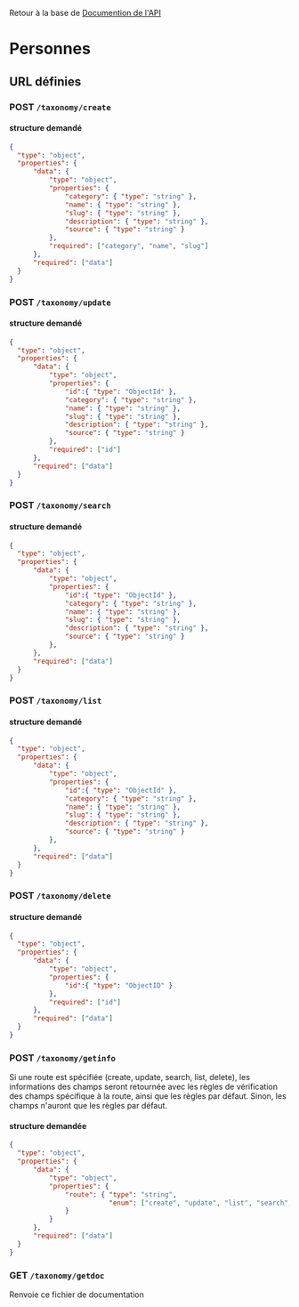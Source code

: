 Retour à la base de [Documention de l'API](documentation-api.md)

# Personnes

## URL définies

### POST `/taxonomy/create`

#### structure demandé
```json
{
  "type": "object",
  "properties": {
      "data": {
          "type": "object",
          "properties": {
              "category": { "type": "string" },
              "name": { "type": "string" },
              "slug": { "type": "string" },
              "description": { "type": "string" },
              "source": { "type": "string" }
          },
          "required": ["category", "name", "slug"]
      },
      "required": ["data"]
  }
}
```

### POST `/taxonomy/update`

#### structure demandé
```json
{
  "type": "object",
  "properties": {
      "data": {
          "type": "object",
          "properties": {
              "id":{ "type": "ObjectId" },
              "category": { "type": "string" },
              "name": { "type": "string" },
              "slug": { "type": "string" },
              "description": { "type": "string" },
              "source": { "type": "string" }
          },
          "required": ["id"]
      },
      "required": ["data"]
  }
}
```

### POST `/taxonomy/search`

#### structure demandé
```json
{
  "type": "object",
  "properties": {
      "data": {
          "type": "object",
          "properties": {
              "id":{ "type": "ObjectId" },
              "category": { "type": "string" },
              "name": { "type": "string" },
              "slug": { "type": "string" },
              "description": { "type": "string" },
              "source": { "type": "string" }
          },
      },
      "required": ["data"]
  }
}
```

### POST `/taxonomy/list`

#### structure demandé
```json
{
  "type": "object",
  "properties": {
      "data": {
          "type": "object",
          "properties": {
              "id":{ "type": "ObjectId" },
              "category": { "type": "string" },
              "name": { "type": "string" },
              "slug": { "type": "string" },
              "description": { "type": "string" },
              "source": { "type": "string" }
          },
      },
      "required": ["data"]
  }
}
```

### POST `/taxonomy/delete`
#### structure demandé
```json
{
  "type": "object",
  "properties": {
      "data": {
          "type": "object",
          "properties": {
              "id":{ "type": "ObjectID" }
          },
          "required": ["id"]
      },
      "required": ["data"]
  }
}
```

### POST `/taxonomy/getinfo`

Si une route est spécifiée (create, update, search, list, delete), les informations des champs seront retournée avec les règles de vérification des champs spécifique à la route, ainsi que les règles par défaut.
Sinon, les champs n'auront que les règles par défaut.

#### structure demandée
```json
{
  "type": "object",
  "properties": {
      "data": {
          "type": "object",
          "properties": {
              "route": { "type": "string",
                         "enum": ["create", "update", "list", "search", "delete"]
              }
          }
      },
      "required": ["data"]
  }
}
```

### GET `/taxonomy/getdoc`
Renvoie ce fichier de documentation
